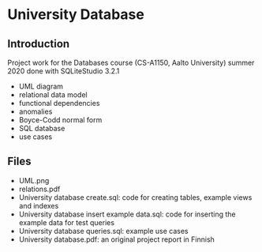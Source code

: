 # University Database

## Introduction
Project work for the Databases course (CS-A1150, Aalto University) summer 2020 done with SQLiteStudio 3.2.1
- UML diagram
- relational data model
- functional dependencies
- anomalies
- Boyce-Codd normal form
- SQL database
- use cases

## Files
- UML.png
- relations.pdf
- University database create.sql: code for creating tables, example views and indexes
- University database insert example data.sql: code for inserting the example data for test queries
- University database queries.sql: example use cases
- University database.pdf: an original project report in Finnish
